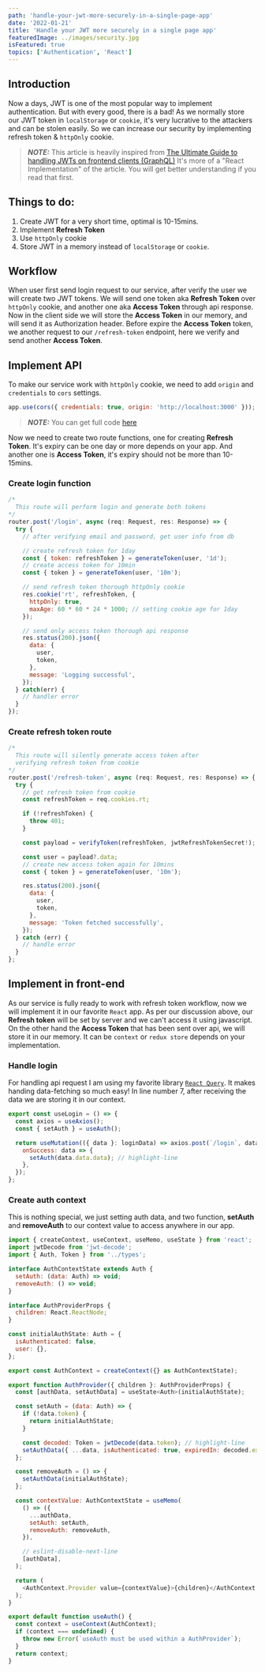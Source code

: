 ```yaml
---
path: 'handle-your-jwt-more-securely-in-a-single-page-app'
date: '2022-01-21'
title: 'Handle your JWT more securely in a single page app'
featuredImage: ../images/security.jpg
isFeatured: true
topics: ['Authentication', 'React']
---
```


## Introduction

Now a days, JWT is one of the most popular way to implement authentication. But
with every good, there is a bad! As we normally store our JWT token in
`localStorage` or `cookie`, it's very lucrative to the attackers and can be
stolen easily. So we can increase our security by implementing refresh token &
`httpOnly` cookie.

> **_NOTE:_** This article is heavily inspired from
> [The Ultimate Guide to handling JWTs on frontend clients (GraphQL)](https://hasura.io/blog/best-practices-of-using-jwt-with-graphql/#jwt_structure)
> It's more of a "React Implementation" of the article. You will get better
> understanding if you read that first.

## Things to do:

1. Create JWT for a very short time, optimal is 10-15mins.
2. Implement **Refresh Token**
3. Use `httpOnly` cookie
4. Store JWT in a memory instead of `localStorage` or `cookie`.

## Workflow

When user first send login request to our service, after verify the user we will
create two JWT tokens. We will send one token aka **Refresh Token** over
`httpOnly` cookie, and another one aka **Access Token** through api response.
Now in the client side we will store the **Access Token** in our memory, and
will send it as Authorization header. Before expire the **Access Token** token,
we another request to our `/refresh-token` endpoint, here we verify and send
another **Access Token**.

## Implement API

To make our service work with `httpOnly` cookie, we need to add `origin` and
`credentials` to `cors` settings.

```javascript
app.use(cors({ credentials: true, origin: 'http://localhost:3000' }));
```

> **_NOTE:_** You can get full code
> [here](https://github.com/mbmohib/jwt-auth-refresh-token)

Now we need to create two route functions, one for creating **Refresh Token**.
It's expiry can be one day or more depends on your app. And another one is
**Access Token**, it's expiry should not be more than 10-15mins.

### Create login function

```javascript
/*
  This route will perform login and generate both tokens
*/
router.post('/login', async (req: Request, res: Response) => {
  try {
    // after verifying email and password, get user info from db

    // create refresh token for 1day
    const { token: refreshToken } = generateToken(user, '1d');
    // create access token for 10min
    const { token } = generateToken(user, '10m');

    // send refresh token thorough httpOnly cookie
    res.cookie('rt', refreshToken, {
      httpOnly: true,
      maxAge: 60 * 60 * 24 * 1000; // setting cookie age for 1day
    });

    // send only access token thorough api response
    res.status(200).json({
      data: {
        user,
        token,
      },
      message: 'Logging successful',
    });
  } catch(err) {
    // handler error
  }
});
```

### Create refresh token route

```javascript
/*
  This route will silently generate access token after
  verifying refresh token from cookie
*/
router.post('/refresh-token', async (req: Request, res: Response) => {
  try {
    // get refresh token from cookie
    const refreshToken = req.cookies.rt;

    if (!refreshToken) {
      throw 401;
    }

    const payload = verifyToken(refreshToken, jwtRefreshTokenSecret!);

    const user = payload?.data;
    // create new access token again for 10mins
    const { token } = generateToken(user, '10m');

    res.status(200).json({
      data: {
        user,
        token,
      },
      message: 'Token fetched successfully',
    });
  } catch (err) {
    // handle error
  }
};
```

## Implement in front-end

As our service is fully ready to work with refresh token workflow, now we will
implement it in our favorite `React` app. As per our discussion above, our
**Refresh token** will be set by server and we can't access it using javascript.
On the other hand the **Access Token** that has been sent over api, we will
store it in our memory. It can be `context` or `redux store` depends on your
implementation.

### Handle login

For handling api request I am using my favorite library
[`React Query`](https://react-query.tanstack.com/). It makes handing
data-fetching so much easy! In line number 7, after receiving the data we are
storing it in our context.

```javascript
export const useLogin = () => {
  const axios = useAxios();
  const { setAuth } = useAuth();

  return useMutation(({ data }: loginData) => axios.post(`/login`, data), {
    onSuccess: data => {
      setAuth(data.data.data); // highlight-line
    },
  });
};
```

### Create auth context

This is nothing special, we just setting auth data, and two function,
**setAuth** and **removeAuth** to our context value to access anywhere in our
app.

```javascript
import { createContext, useContext, useMemo, useState } from 'react';
import jwtDecode from 'jwt-decode';
import { Auth, Token } from '../types';

interface AuthContextState extends Auth {
  setAuth: (data: Auth) => void;
  removeAuth: () => void;
}

interface AuthProviderProps {
  children: React.ReactNode;
}

const initialAuthState: Auth = {
  isAuthenticated: false,
  user: {},
};

export const AuthContext = createContext({} as AuthContextState);

export function AuthProvider({ children }: AuthProviderProps) {
  const [authData, setAuthData] = useState<Auth>(initialAuthState);

  const setAuth = (data: Auth) => {
    if (!data.token) {
      return initialAuthState;
    }

    const decoded: Token = jwtDecode(data.token); // highlight-line
    setAuthData({ ...data, isAuthenticated: true, expiredIn: decoded.exp }); // highlight-line
  };

  const removeAuth = () => {
    setAuthData(initialAuthState);
  };

  const contextValue: AuthContextState = useMemo(
    () => ({
      ...authData,
      setAuth: setAuth,
      removeAuth: removeAuth,
    }),

    // eslint-disable-next-line
    [authData],
  );

  return (
    <AuthContext.Provider value={contextValue}>{children}</AuthContext.Provider>
  );
}

export default function useAuth() {
  const context = useContext(AuthContext);
  if (context === undefined) {
    throw new Error(`useAuth must be used within a AuthProvider`);
  }
  return context;
}
```
